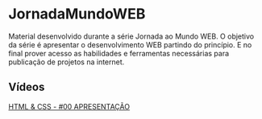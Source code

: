 # JornadaMundoWEB
Material desenvolvido durante a série Jornada ao Mundo WEB. O objetivo da série é apresentar o desenvolvimento WEB partindo do princípio. E no final prover acesso as habilidades e ferramentas necessárias para publicação de projetos na internet.

## Vídeos
<a href="https://youtu.be/jPiMTm3IYlk">HTML & CSS - #00 APRESENTAÇÃO</a>


